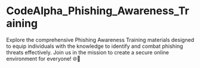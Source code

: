 # CodeAlpha_Phishing_Awareness_Training
Explore the comprehensive Phishing Awareness Training materials designed to equip individuals with the knowledge to identify and combat phishing threats effectively.
Join us in the mission to create a secure online environment for everyone! 🌐💙
